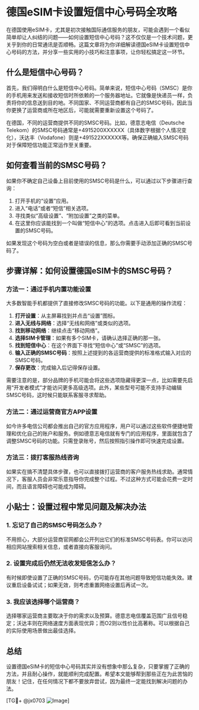 # 德国eSIM卡设置短信中心号码全攻略

在德国使用eSIM卡，尤其是初次接触国际通信服务的朋友，可能会遇到一个看似简单却让人纠结的问题——如何设置短信中心号码？这不仅仅是一个技术问题，更关乎到你的日常通讯是否顺畅。这篇文章将为你详细解读德国eSIM卡设置短信中心号码的方法，并分享一些实用的小技巧和注意事项，让你轻松搞定这一环节。

## 什么是短信中心号码？

首先，我们得明白什么是短信中心号码。简单来说，短信中心号码（SMSC）是你的手机用来发送和接收短信时所依赖的一个服务器地址。它就像是快递员一样，负责将你的信息送到目的地。不同国家、不同运营商都有自己的SMSC号码，因此当你更换了运营商或所在地区后，可能就需要重新设置这个号码了。

在德国，不同的运营商提供不同的SMSC号码。比如，德意志电信（Deutsche Telekom）的SMSC号码通常是+4915200XXXXXX（具体数字根据个人情况变化），沃达丰（Vodafone）则是+491522XXXXXX等。确保正确输入SMSC号码对于保障短信功能正常运作至关重要。

## 如何查看当前的SMSC号码？

如果你不确定自己设备上目前使用的SMSC号码是什么，可以通过以下步骤进行查询：

1. 打开手机的“设置”应用。
2. 进入“电话”或者“短信”相关选项。
3. 寻找类似“高级设置”、“附加设置”之类的菜单。
4. 在这里你应该能找到一个叫做“短信中心”的选项。点击进入后即可看到当前设置的SMSC号码。

如果发现这个号码为空白或者是错误的信息，那么你需要手动添加正确的SMSC号码了。

## 步骤详解：如何设置德国eSIM卡的SMSC号码？

### 方法一：通过手机内置功能设置

大多数智能手机都提供了直接修改SMSC号码的功能。以下是通用的操作流程：

1. **打开设置**：从主屏幕找到并点击“设置”图标。
2. **进入无线与网络**：选择“无线和网络”或类似的选项。
3. **找到移动网络**：继续点击“移动网络”。
4. **选择SIM卡管理**：如果有多个SIM卡，请确认选择正确的那一张。
5. **找到短信中心**：在这个界面下寻找“短信中心”或“SMSC”的选项。
6. **输入正确的SMSC号码**：按照上述提到的各运营商提供的标准格式输入对应的SMSC号码。
7. **保存更改**：完成输入后记得保存设置。

需要注意的是，部分品牌的手机可能会将这些选项隐藏得更深一点，比如需要先启用“开发者模式”才能访问更多高级选项。此外，某些型号可能不支持手动编辑SMSC号码，这时候只能联系客服寻求帮助。

### 方法二：通过运营商官方APP设置

如今许多电信公司都会推出自己的官方应用程序，用户可以通过这些软件便捷地管理和优化自己的账户和服务。例如德意志电信就有专门的应用程序，里面就包含了调整SMSC号码的功能。只需登录账号，然后按照指引操作即可快速完成设置。

### 方法三：拨打客服热线咨询

如果实在搞不清楚具体步骤，也可以直接拨打运营商的客户服务热线求助。通常情况下，客服人员会非常乐意指导你完成整个过程。不过这种方式可能会花费一定时间，而且语言障碍也可能成为障碍。

## 小贴士：设置过程中常见问题及解决办法

### 1. 忘记了自己的SMSC号码怎么办？
不用担心，大部分运营商官网都会公开列出它们的标准SMSC号码表。你可以访问相应网站搜索相关信息，或者直接向客服询问。

### 2. 设置完成后仍然无法收发短信怎么办？
有时候即使设置了正确的SMSC号码，仍可能存在其他问题导致短信功能失效。建议重启设备试试；如果无效，则考虑重置网络设置后再试一次。

### 3. 我应该选择哪个运营商？
选择哪家运营商主要取决于你的需求以及预算。德意志电信覆盖范围广且信号稳定；沃达丰则在网络速度方面表现优异；而O2则以性价比高著称。可以根据自己的实际使用场景做出最佳选择。

## 总结

设置德国eSIM卡的短信中心号码其实并没有想象中那么复杂，只要掌握了正确的方法，并且耐心操作，就能顺利完成配置。希望本文能够帮到那些正在为此苦恼的朋友！记住，在任何情况下都不要放弃尝试，因为最终一定能找到解决问题的办法。

[TG💪+ @jx0703 ![Image](https://github.com/user-attachments/assets/dbca1d08-cadb-493c-b0ec-ad6f7a83f270)]
